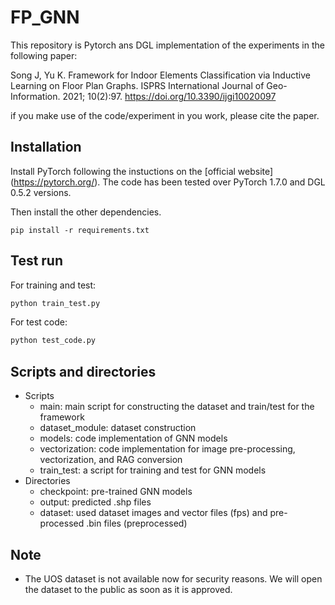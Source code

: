 # FP_GNN
This repository is Pytorch ans DGL implementation of the experiments in the following paper:

Song J, Yu K. Framework for Indoor Elements Classification via Inductive Learning on Floor Plan Graphs. ISPRS International Journal of Geo-Information. 2021; 10(2):97. https://doi.org/10.3390/ijgi10020097

if you make use of the code/experiment in you work, please cite the paper.



## Installation

Install PyTorch following the instuctions on the [official website] (https://pytorch.org/). The code has been tested over PyTorch 1.7.0 and DGL 0.5.2 versions.

Then install the other dependencies.

```
pip install -r requirements.txt
```



## Test run

For training and test:

```python
python train_test.py
```

For test code:

```python
python test_code.py
```



## Scripts and directories

* Scripts
  * main: main script for constructing the dataset and train/test for the framework
  * dataset_module: dataset construction
  * models: code implementation of GNN models
  * vectorization: code implementation for image pre-processing, vectorization, and RAG conversion
  * train_test: a script for training and test for GNN models
* Directories
  * checkpoint: pre-trained GNN models
  * output: predicted .shp files
  * dataset: used dataset images and vector files (fps) and pre-processed .bin files (preprocessed) 



## Note

* The UOS dataset is not available now for security reasons. We will open the dataset to the public as soon as it is approved.
